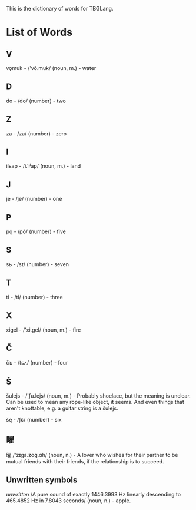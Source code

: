 This is the dictionary of words for TBGLang.

# List of Words

## V

vǫmuk - /'võ.muk/ (noun, m.) - water

## D

do - /do/ (number) - two

## Z

za - /za/ (number) - zero

## I

ilьap - /i.'lʲap/ (noun, m.) - land

## J

je - /je/ (number) - one

## P

pǫ - /põ/ (number) - five

## S

sь - /sɪ/ (number) - seven

## T

ti - /ti/ (number) - three

## X

xigel - /'xi.gel/ (noun, m.) - fire

## Č

čъ - /tɕʌ/ (number) - four

## Š

šulejs - /'ʃu.lejs/ (noun, m.) - Probably shoelace, but the meaning is unclear. Can be used to mean any rope-like object, it seems. And even things that aren't knottable, e.g. a guitar string is a šulejs.

šę - /ʃɛ̃/ (number) - six

## 曜

曜 /'zɪga.zɑg.ɑh/ (noun, n.) - A lover who wishes for their partner to be mutual friends with their friends, if the relationship is to succeed.

## Unwritten symbols

*unwritten* /A pure sound of exactly 1446.3993 Hz linearly descending to 465.4852 Hz in 7.8043 seconds/ (noun, n.) - apple.
